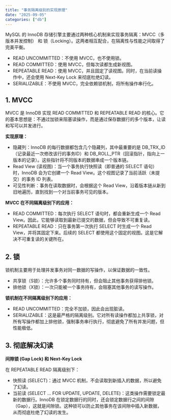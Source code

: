 ```yaml
---
title: "事务隔离级别的实现原理"
date: "2025-09-05"
categories: ["db"]
---
```


MySQL 的 InnoDB 存储引擎主要通过两种核心机制来实现事务隔离：MVCC（多版本并发控制） 和 锁（Locking）。这两者相互配合，在隔离性与性能之间取得了完美平衡。

- READ UNCOMMITTED：不使用 MVCC，也不使用锁。
- READ COMMITTED：使用 MVCC，但每次读都生成新视图。
- REPEATABLE READ：使用 MVCC，并且固定了读视图。同时，在当前读操作中，还会使用 Next-Key Lock 来彻底杜绝幻读。
- SERIALIZABLE：不使用 MVCC，完全依赖锁机制，将所有操作串行化。

## 1. MVCC
MVCC 是 InnoDB 实现 READ COMMITTED 和 REPEATABLE READ 的核心。它的基本思想是：不通过加锁来阻塞读操作，而是通过保存数据行的多个版本，让读和写可以并发进行。

**实现原理：**
- 隐藏列：InnoDB 的每行数据都包含几个隐藏列，其中最重要的是 DB_TRX_ID（记录最近一次修改该行的事务ID）和 DB_ROLL_PTR（回滚指针，指向上一版本的记录）。这些指针将不同版本的数据串成一个版本链。
- Read View (读视图)：当一个事务执行快照读（即普通的 SELECT 语句）时，InnoDB 会为它创建一个 Read View。这个视图记录了当前活跃（未提交）的事务 ID 列表。
- 可见性判断：事务在读取数据时，会根据这个 Read View，沿着版本链从新到旧地遍历，直到找到一个对当前事务可见的版本。

**MVCC 在不同隔离级别下的应用：**
- READ COMMITTED：每次执行 SELECT 语句时，都会重新生成一个 Read View。因此，它能够读取到最新已提交的数据，但会导致不可重复读。
- REPEATABLE READ：只在事务第一次执行 SELECT 时生成一个 Read View，并将其固定下来。后续的 SELECT 都使用这个固定的视图。这是它解决不可重复读的关键所在。

## 2. 锁
锁机制主要用于处理并发事务对同一数据的写操作，以保证数据的一致性。
- 共享锁（S锁）：允许多个事务同时持有，但会阻止其他事务获得排他锁。
- 排他锁（X锁）：一次只能被一个事务持有，会阻塞其他事务的读写操作。

**锁机制在不同隔离级别下的应用：**
- READ UNCOMMITTED：完全不加锁，因此会出现脏读。
- SERIALIZABLE：这是最严格的隔离级别。它对所有读操作都加上共享锁，对所有写操作都加上排他锁，强制事务串行执行，彻底避免了所有并发问题，但性能极低。

## 3. 彻底解决幻读
**间隙锁 (Gap Lock) 和 Next-Key Lock**

在 REPEATABLE READ 隔离级别下：
- 快照读 (SELECT)：通过 MVCC 机制，不会读取到新插入的数据，所以避免了幻读。
- 当前读 (SELECT ... FOR UPDATE, UPDATE, DELETE)：这类操作需要锁定最新的数据行。InnoDB 在锁定数据行的同时，还会锁定数据行之间的间隙（Gap），这就是间隙锁。这种锁可以防止其他事务在该间隙中插入新数据，从而彻底杜绝了幻读的发生。
